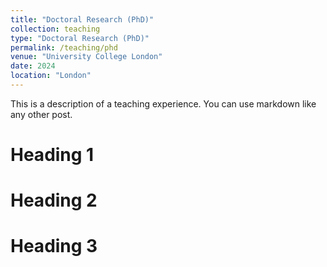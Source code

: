 ```yaml
---
title: "Doctoral Research (PhD)"
collection: teaching
type: "Doctoral Research (PhD)"
permalink: /teaching/phd
venue: "University College London"
date: 2024
location: "London"
---
```


This is a description of a teaching experience. You can use markdown like any other post.

Heading 1
======

Heading 2
======

Heading 3
======
